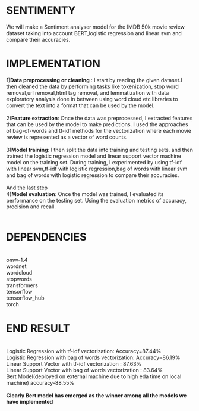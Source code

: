 # SENTIMENTY
We will make a Sentiment analyser model for the IMDB 50k movie review dataset taking into account BERT,logistic regression and linear svm and compare their accuracies.

# IMPLEMENTATION
1)<b>Data preprocessing or cleaning</b> : I start by reading the given dataset.I then cleaned the data by performing tasks like tokenization, stop word removal,url removal,html tag removal, and lemmatization with data exploratory analysis done in between using word cloud etc libraries to convert the text into a format that can be used by the model.
<br>
<br>
2)<b>Feature extraction</b>: Once the data was preprocessed, I extracted features that can be used by the model to make predictions. I used the approaches of bag-of-words and tf-idf methods for the vectorization where each movie review is represented as a vector of word counts.
<br>
<br>
3)<b>Model training</b>: I then split the data into training and testing sets, and then trained the logistic regression model and linear support vector machine model on the training set. During training, I experimented by using tf-idf with linear svm,tf-idf with logistic regression,bag of words with linear svm and bag of words with logistic regression to compare their accuracies.
 <br>
 <br>
And the last step<br>
4)<b>Model evaluation</b>: Once the model was trained, I evaluated its performance on the testing set. Using the evaluation metrics of accuracy, precision and recall.
<br>
<br>

# DEPENDENCIES
<br>
omw-1.4
<br>
wordnet
<br>
wordcloud
<br>
stopwords
<br>
transformers
<br>
tensorflow
<br>
tensorflow_hub
<br>
torch
<br>

# END RESULT
<br>
Logistic Regression with tf-idf vectorization: Accuracy=87.44%
<br>
Logistic Regression with bag of words vectorization: Accuracy=86.19%
<br>
Linear Support Vector with tf-idf vectorization : 87.63%
<br>
Linear Support Vector with bag of words vectorization : 83.64%
<br>
Bert Model(deployed on external machine due to high eda time on local machine) accuracy-88.55%
<br>
<br>
<b>Clearly Bert model has emerged as the winner among all the models we have implemented
